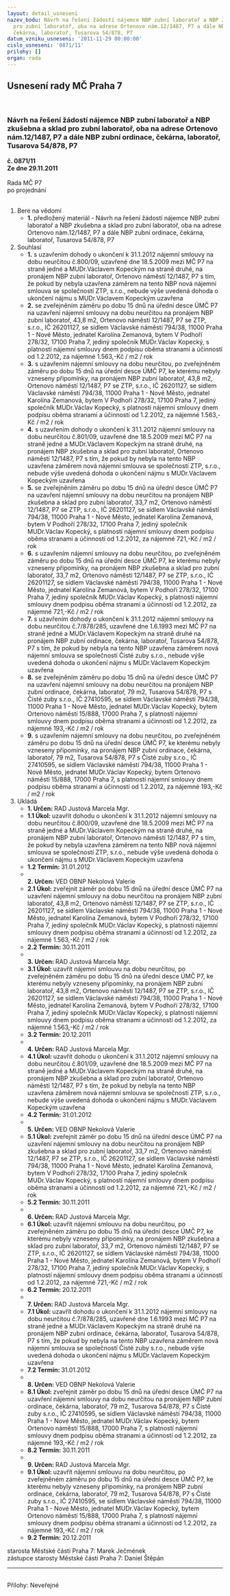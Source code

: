 ```yaml
---
layout: detail_usneseni
nazev_bodu: Návrh na řešení žádostí nájemce NBP zubní laboratoř a NBP zkušebna a sklad
  pro zubní laboratoř, oba na adrese Ortenovo nám.12/1487, P7 a dále NBP zubní ordinace,
  čekárna, laboratoř, Tusarova 54/878, P7
datum_vzniku_usneseni: '2011-11-29 00:00:00'
cislo_usneseni: '0871/11'
prilohy: []
organ: rada
---
```

<div id="ucUsn_pList" class="usn">
	<span><h2>Usnesení rady MČ Praha 7 </h2>
<br></span><div class="standBody">
<span><h3>Návrh na řešení žádostí nájemce NBP zubní laboratoř a NBP zkušebna a sklad pro zubní laboratoř, oba na adrese Ortenovo nám.12/1487, P7 a dále NBP zubní ordinace, čekárna, laboratoř, Tusarova 54/878, P7</h3></span><div class="center">
		<strong>č. 0871/11</strong><br>
	</div>
<div class="center">
		<strong>Ze dne 29.11.2011</strong><br><br>
	</div>Rada MČ P7<br> po projednání<br><br><ol>
<li>Bere na vědomí<ul><li>
<strong>1.</strong> předložený materiál - Návrh na řešení žádostí nájemce NBP zubní laboratoř a NBP zkušebna a sklad pro zubní laboratoř, oba na adrese Ortenovo nám.12/1487, P7 a dále NBP zubní ordinace, čekárna, laboratoř, Tusarova 54/878, P7    </li></ul>
</li>
<li>Souhlasí<ul>
<li>
<strong>1.</strong> s uzavřením dohody o ukončení k 31.1.2012 nájemní smlouvy na dobu neurčitou č.800/09, uzavřené dne 18.5.2009 mezi MČ P7 na straně jedné a MUDr.Václavem Kopeckým na straně druhé, na pronájem NBP zubní laboratoř, Ortenovo náměstí 12/1487, P7 s tím, že pokud by nebyla uzavřena záměrem na tento NBP nová nájemní smlouva se společností ZTP, s.r.o., nebude výše uvedená dohoda o ukončení nájmu s MUDr.Václavem Kopeckým uzavřena</li>
<li>
<strong>2.</strong> se zveřejněním záměru po dobu 15 dnů na úřední desce ÚMČ P7 na uzavření nájemní smlouvy na dobu neurčitou na pronájem NBP zubní laboratoř, 43,8 m2, Ortenovo náměstí 12/1487, P7 se ZTP, s.r.o., IČ 26201127, se sídlem Václavské náměstí 794/38, 11000 Praha 1 - Nové Město, jednatel Karolína Zemanová, bytem V Podhoří 278/32, 17100 Praha 7, jediný společník MUDr.Václav Kopecký, s platností nájemní smlouvy dnem podpisu oběma stranami a účinností od 1.2.2012, za nájemné 1.563,-Kč / m2 / rok</li>
<li>
<strong>3.</strong> s uzavřením nájemní smlouvy na dobu neurčitou, po zveřejněném záměru po dobu 15 dnů na úřední desce ÚMČ P7, ke kterému nebyly vzneseny připomínky, na pronájem NBP zubní laboratoř, 43,8 m2, Ortenovo náměstí 12/1487, P7 se ZTP, s.r.o., IČ 26201127, se sídlem Václavské náměstí 794/38, 11000 Praha 1 - Nové Město, jednatel Karolína Zemanová, bytem V Podhoří 278/32, 17100 Praha 7, jediný společník MUDr.Václav Kopecký, s platností nájemní smlouvy dnem podpisu oběma stranami a účinností od 1.2.2012, za nájemné 1.563,-Kč / m2 / rok</li>
<li>
<strong>4.</strong> s uzavřením dohody o ukončení k 31.1.2012 nájemní smlouvy na dobu neurčitou č.801/09, uzavřené dne 18.5.2009 mezi MČ P7 na straně jedné a MUDr.Václavem Kopeckým na straně druhé, na pronájem NBP zkušebna a sklad pro zubní laboratoř, Ortenovo náměstí 12/1487, P7 s tím, že pokud by nebyla na tento NBP uzavřena záměrem nová nájemní smlouva se společností ZTP, s.r.o., nebude výše uvedená dohoda o ukončení nájmu s MUDr.Václavem Kopeckým uzavřena</li>
<li>
<strong>5.</strong> se zveřejněním záměru po dobu 15 dnů na úřední desce ÚMČ P7 na uzavření nájemní smlouvy na dobu neurčitou na pronájem NBP zkušebna a sklad pro zubní laboratoř, 33,7 m2, Ortenovo náměstí 12/1487, P7 se ZTP, s.r.o., IČ 26201127, se sídlem Václavské náměstí 794/38, 11000 Praha 1 - Nové Město, jednatel Karolína Zemanová, bytem V Podhoří 278/32, 17100 Praha 7, jediný společník MUDr.Václav Kopecký, s platností nájemní smlouvy dnem podpisu oběma stranami a účinností od 1.2.2012, za nájemné 721,-Kč / m2 / rok</li>
<li>
<strong>6.</strong> s uzavřením nájemní smlouvy na dobu neurčitou, po zveřejněném záměru po dobu 15 dnů na úřední desce ÚMČ P7, ke kterému nebyly vzneseny připomínky, na pronájem NBP zkušebna a sklad pro zubní laboratoř, 33,7 m2, Ortenovo náměstí 12/1487, P7 se ZTP, s.r.o., IČ 26201127, se sídlem Václavské náměstí 794/38, 11000 Praha 1 - Nové Město, jednatel Karolína Zemanová, bytem V Podhoří 278/32, 17100 Praha 7, jediný společník MUDr.Václav Kopecký, s platností nájemní smlouvy dnem podpisu oběma stranami a účinností od 1.2.2012, za nájemné 721,-Kč / m2 / rok</li>
<li>
<strong>7.</strong> s uzavřením dohody o ukončení k 31.1.2012 nájemní smlouvy na dobu neurčitou č.7/878/285, uzavřené dne 1.6.1993 mezi MČ P7 na straně jedné a MUDr.Václavem Kopeckým na straně druhé na pronájem NBP zubní ordinace, čekárna, laboratoř, Tusarova 54/878, P7 s tím, že pokud by nebyla na tento NBP uzavřena záměrem nová nájemní smlouva se společností Čisté zuby s.r.o., nebude výše uvedená dohoda o ukončení nájmu s MUDr.Václavem Kopeckým uzavřena</li>
<li>
<strong>8.</strong> se zveřejněním záměru po dobu 15 dnů na úřední desce ÚMČ P7 na uzavření nájemní smlouvy na dobu neurčitou na pronájem NBP zubní ordinace, čekárna, laboratoř, 79 m2, Tusarova 54/878, P7 s Čisté zuby s.r.o., IČ 27410595, se sídlem Václavské náměstí 794/38, 11000 Praha 1 - Nové Město, jednatel MUDr.Václav Kopecký, bytem Ortenovo náměstí 15/888, 17000 Praha 7, s platností nájemní smlouvy dnem podpisu oběma stranami a účinností od 1.2.2012, za nájemné 193,-Kč / m2 / rok</li>
<li>
<strong>9.</strong> s uzavřením nájemní smlouvy na dobu neurčitou, po zveřejněném záměru po dobu 15 dnů na úřední desce ÚMČ P7, ke kterému nebyly vzneseny připomínky, na pronájem NBP zubní ordinace, čekárna, laboratoř, 79 m2, Tusarova 54/878, P7 s Čisté zuby s.r.o., IČ 27410595, se sídlem Václavské náměstí 794/38, 11000 Praha 1 - Nové Město, jednatel MUDr.Václav Kopecký, bytem Ortenovo náměstí 15/888, 17000 Praha 7, s platností nájemní smlouvy dnem podpisu oběma stranami a účinností od 1.2.2012, za nájemné 193,-Kč / m2 / rok     </li>
</ul>
</li>
<li>Ukládá<ul>
<li>
<strong>1. Určen: </strong>RAD Justová Marcela Mgr.</li>
<li>
<strong>1.1 Úkol: </strong>uzavřít dohodu o ukončení k 31.1.2012 nájemní smlouvy na dobu neurčitou č.800/09, uzavřené dne 18.5.2009 mezi MČ P7 na straně jedné a MUDr.Václavem Kopeckým na straně druhé, na pronájem NBP zubní laboratoř, Ortenovo náměstí 12/1487, P7 s tím, že pokud by nebyla uzavřena záměrem na tento NBP nová nájemní smlouva se společností ZTP, s.r.o., nebude výše uvedená dohoda o ukončení nájmu s MUDr.Václavem Kopeckým uzavřena</li>
<li>
<strong>1.2 Termín: </strong>31.01.2012</li>
<li>
<strong><br>2. Určen: </strong>VED OBNP Nekolová Valerie</li>
<li>
<strong>2.1 Úkol: </strong>zveřejnit záměr po dobu 15 dnů na úřední desce ÚMČ P7 na uzavření nájemní smlouvy na dobu neurčitou na pronájem NBP zubní laboratoř, 43,8 m2, Ortenovo náměstí 12/1487, P7 se ZTP, s.r.o., IČ 26201127, se sídlem Václavské náměstí 794/38, 11000 Praha 1 - Nové Město, jednatel Karolína Zemanová, bytem V Podhoří 278/32, 17100 Praha 7, jediný společník MUDr.Václav Kopecký, s platností nájemní smlouvy dnem podpisu oběma stranami a účinností od 1.2.2012, za nájemné 1.563,-Kč / m2 / rok</li>
<li>
<strong>2.2 Termín: </strong>30.11.2011</li>
<li>
<strong><br>3. Určen: </strong>RAD Justová Marcela Mgr.</li>
<li>
<strong>3.1 Úkol: </strong>uzavřít nájemní smlouvu na dobu neurčitou, po zveřejněném záměru po dobu 15 dnů na úřední desce ÚMČ P7, ke kterému nebyly vzneseny připomínky, na pronájem NBP zubní laboratoř, 43,8 m2, Ortenovo náměstí 12/1487, P7 se ZTP, s.r.o., IČ 26201127, se sídlem Václavské náměstí 794/38, 11000 Praha 1 - Nové Město, jednatel Karolína Zemanová, bytem V Podhoří 278/32, 17100 Praha 7, jediný společník MUDr.Václav Kopecký, s platností nájemní smlouvy dnem podpisu oběma stranami a účinností od 1.2.2012, za nájemné 1.563,-Kč / m2 / rok</li>
<li>
<strong>3.2 Termín: </strong>20.12.2011</li>
<li>
<strong><br>4. Určen: </strong>RAD Justová Marcela Mgr.</li>
<li>
<strong>4.1 Úkol: </strong>uzavřít dohodu o ukončení k 31.1.2012 nájemní smlouvy na dobu neurčitou č.801/09, uzavřené dne 18.5.2009 mezi MČ P7 na straně jedné a MUDr.Václavem Kopeckým na straně druhé, na pronájem NBP zkušebna a sklad pro zubní laboratoř, Ortenovo náměstí 12/1487, P7 s tím, že pokud by nebyla na tento NBP uzavřena záměrem nová nájemní smlouva se společností ZTP, s.r.o., nebude výše uvedená dohoda o ukončení nájmu s MUDr.Václavem Kopeckým uzavřena</li>
<li>
<strong>4.2 Termín: </strong>31.01.2012</li>
<li>
<strong><br>5. Určen: </strong>VED OBNP Nekolová Valerie</li>
<li>
<strong>5.1 Úkol: </strong>zveřejnit záměr po dobu 15 dnů na úřední desce ÚMČ P7 na uzavření nájemní smlouvy na dobu neurčitou na pronájem NBP zkušebna a sklad pro zubní laboratoř, 33,7 m2, Ortenovo náměstí 12/1487, P7 se ZTP, s.r.o., IČ 26201127, se sídlem Václavské náměstí 794/38, 11000 Praha 1 - Nové Město, jednatel Karolína Zemanová, bytem V Podhoří 278/32, 17100 Praha 7, jediný společník MUDr.Václav Kopecký, s platností nájemní smlouvy dnem podpisu oběma stranami a účinností od 1.2.2012, za nájemné 721,-Kč / m2 / rok</li>
<li>
<strong>5.2 Termín: </strong>30.11.2011</li>
<li>
<strong><br>6. Určen: </strong>RAD Justová Marcela Mgr.</li>
<li>
<strong>6.1 Úkol: </strong>uzavřít nájemní smlouvu na dobu neurčitou, po zveřejněném záměru po dobu 15 dnů na úřední desce ÚMČ P7, ke kterému nebyly vzneseny připomínky, na pronájem NBP zkušebna a sklad pro zubní laboratoř, 33,7 m2, Ortenovo náměstí 12/1487, P7 se ZTP, s.r.o., IČ 26201127, se sídlem Václavské náměstí 794/38, 11000 Praha 1 - Nové Město, jednatel Karolína Zemanová, bytem V Podhoří 278/32, 17100 Praha 7, jediný společník MUDr.Václav Kopecký, s platností nájemní smlouvy dnem podpisu oběma stranami a účinností od 1.2.2012, za nájemné 721,-Kč / m2 / rok</li>
<li>
<strong>6.2 Termín: </strong>20.12.2011</li>
<li>
<strong><br>7. Určen: </strong>RAD Justová Marcela Mgr.</li>
<li>
<strong>7.1 Úkol: </strong>uzavřít dohodu o ukončení k 31.1.2012 nájemní smlouvy na dobu neurčitou č.7/878/285, uzavřené dne 1.6.1993 mezi MČ P7 na straně jedné a MUDr.Václavem Kopeckým na straně druhé na pronájem NBP zubní ordinace, čekárna, laboratoř, Tusarova 54/878, P7 s tím, že pokud by nebyla na tento NBP uzavřena záměrem nová nájemní smlouva se společností Čisté zuby s.r.o., nebude výše uvedená dohoda o ukončení nájmu s MUDr.Václavem Kopeckým uzavřena</li>
<li>
<strong>7.2 Termín: </strong>31.01.2012</li>
<li>
<strong><br>8. Určen: </strong>VED OBNP Nekolová Valerie</li>
<li>
<strong>8.1 Úkol: </strong>zveřejnit záměr po dobu 15 dnů na úřední desce ÚMČ P7 na uzavření nájemní smlouvy na dobu neurčitou na pronájem NBP zubní ordinace, čekárna, laboratoř, 79 m2, Tusarova 54/878, P7 s Čisté zuby s.r.o., IČ 27410595, se sídlem Václavské náměstí 794/38, 11000 Praha 1 - Nové Město, jednatel MUDr.Václav Kopecký, bytem Ortenovo náměstí 15/888, 17000 Praha 7, s platností nájemní smlouvy dnem podpisu oběma stranami a účinností od 1.2.2012, za nájemné 193,-Kč / m2 / rok</li>
<li>
<strong>8.2 Termín: </strong>30.11.2011</li>
<li>
<strong><br>9. Určen: </strong>RAD Justová Marcela Mgr.</li>
<li>
<strong>9.1 Úkol: </strong>uzavřít nájemní smlouvu na dobu neurčitou, po zveřejněném záměru po dobu 15 dnů na úřední desce ÚMČ P7, ke kterému nebyly vzneseny připomínky, na pronájem NBP zubní ordinace, čekárna, laboratoř, 79 m2, Tusarova 54/878, P7 s Čisté zuby s.r.o., IČ 27410595, se sídlem Václavské náměstí 794/38, 11000 Praha 1 - Nové Město, jednatel MUDr.Václav Kopecký, bytem Ortenovo náměstí 15/888, 17000 Praha 7, s platností nájemní smlouvy dnem podpisu oběma stranami a účinností od 1.2.2012, za nájemné 193,-Kč / m2 / rok</li>
<li>
<strong>9.2 Termín: </strong>20.12.2011</li>
</ul>
</li>
</ol>starosta Městské části Praha 7: Marek Ječmének<br>zástupce starosty Městské části Praha 7: Daniel Štěpán <hr>
<br>Přílohy: Neveřejné</div>
</div>
